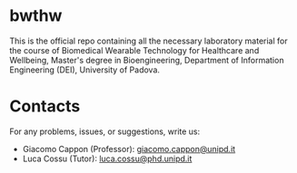 # bwthw

This is the official repo containing all the necessary laboratory material for the course of Biomedical Wearable Technology for Healthcare and Wellbeing, 
Master's degree in Bioengineering, Department of Information Engineering (DEI), University of Padova. 

# Contacts

For any problems, issues, or suggestions, write us: 

- Giacomo Cappon (Professor): giacomo.cappon@unipd.it
- Luca Cossu (Tutor): luca.cossu@phd.unipd.it
